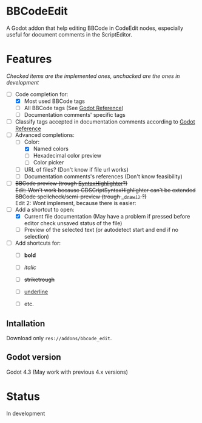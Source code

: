 # BBCodeEdit
A Godot addon that help editing BBCode in CodeEdit nodes, especially useful for document comments in the ScriptEditor.


# Features

*Checked items are the implemented ones, unchacked are the ones in development*

- [ ] Code completion for:
  - [x] Most used BBCode tags
  - [ ] All BBCode tags (See [Godot Reference](https://docs.godotengine.org/en/4.3/tutorials/ui/bbcode_in_richtextlabel.html#reference))
  - [ ] Documentation comments' specific tags
- [ ] Classify tags accepted in documentation comments according to [Godot Reference](https://docs.godotengine.org/en/4.3/tutorials/scripting/gdscript/gdscript_documentation_comments.html#bbcode-and-class-reference)
- [ ] Advanced completions:
  - [ ] Color:
    - [x] Named colors
    - [ ] Hexadecimal color preview
    - [ ] Color picker
  - [ ] URL of files? (Don't know if file url works)
  - [ ] Documentation comments's references (Don't know feasibility)
- [ ] ~~BBCode preview (trough [SyntaxHighlighter](https://docs.godotengine.org/en/4.3/classes/class_syntaxhighlighter.html)?)~~\
      ~~Edit: Won't work because GDSCriptSyntaxHighlighter can't be extended\
      BBCode spellcheck/semi-preview (trough `_draw()` ?)~~\
      Edit 2: Wont implement, because there is easier:
- [ ] Add a shortcut to open:
  - [x] Current file documentation (May have a problem if pressed before editor check unsaved status of the file)
  - [ ] Preview of the selected text (or autodetect start and end if no selection)
- [ ] Add shortcuts for:
  - [ ] **bold**
  - [ ] *italic*
  - [ ] ~~striketrough~~
  - [ ] <u>underline</u>
  - [ ] etc.


## Intallation

Download only `res://addons/bbcode_edit`.


## Godot version

Godot 4.3 (May work with previous 4.x versions)


# Status

In development